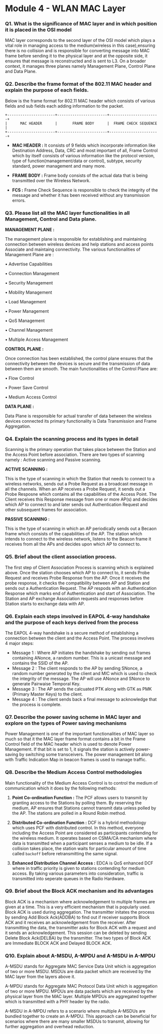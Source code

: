# Module 4 - WLAN MAC Layer

### Q1. What is the significance of MAC layer and in which position it is placed in the OSI model
MAC layer corresponds to the second layer of the OSI model which plays a vital role in managing access to the medium(wireless in this case),ensuring there is no collision and is responsible for converting message into MAC frame before sending it to the physical layer and at the opposite side, it ensures that message is reconstructed and is sent to L3. On a broader context, it manages three planes namely Management Plane, Control Plane and Data Plane.

### Q2. Describe the frame format of the 802.11 MAC header and explain the purpose of each fields.
Below is the frame format for 802.11 MAC header which consists of various fields and sub fields each adding information to the packet.
```
+----------------------+-----------------------+-----------------------+
|      MAC HEADER      |       FRAME BODY      |  FRAME CHECK SEQUENCE |
+----------------------+-----------------------+-----------------------+
```
- **MAC HEADER :**
It consists of 9 fields which incorporate information like Destination Address, Data, CRC and most important of all, Frame Control which by itself consists of various information like the protocol version, type of function(management/data or control), subtype, security standard, power management and many more.

- **FRAME BODY :**
Frame body consists of the actual data that is being transmitted over the Wireless Network.
- **FCS :**
Frame Check Sequence is responsible to check the integrity of the message and whether it has been received without any transmission errors.

### Q3. Please list all the MAC layer functionalities in all Management, Control and Data plane.
**MANAGEMENT PLANE :** 

The management plane is responsible for establishing and maintaining connection between wireless devices and help stations and access points Associate and maintaing connectivity. The various functionalities of Management Plane are :

  • Advertise Capabilities
  
  • Connection Management
  
  • Security Management
  
  • Mobility Management
  
  • Load Management
  
  • Power Management
  
  • QoS Management
  
  • Channel Management
  
  • Multiple Access Management

**CONTROL PLANE :**

Once connection has been established, the control plane ensures that the connectivity between the devices is secure and the transmission of data between them are smooth. The main functionalities of the Control Plane are:

  • Flow Control
  
  • Power Save Control
  
  • Medium Access Control

**DATA PLANE :**

Data Plane is responsible for actual transfer of data between the wireless devices connected its primary functionality is Data Transmission and Frame Aggregation.
### Q4. Explain the scanning process and its types in detail
Scanning is the primary operation that takes place between the Station and the Access Point before association. There are two types of scanning namely : Active scanning and Passive scanning.

**ACTIVE SCANNING :**

This is the type of scanning in which the Station that needs to connect to a wireless networks, sends out a Probe Request as a broadcast message in all the channels. When an AP receives a Probe Request, it sends out a Probe Resposne which contains all the capabilities of the Access Point. The Client receives this Response message from one or more AP(s) and decides which AP to connect to and later sends out Authentication Request and other subsequent frames for association.

**PASSIVE SCANNING :**

This is the type of scanning in which an AP periodically sends out a Becaon frame which consists of the capabilities of the AP. The station which intends to connect to the wireless network, listens to the Beacon frame it receives from all the APs and decides upon which AP to connect to.

### Q5. Brief about the client association process.
The first step of Client Association Process is scanning which is explained above. Once the station chooses which AP to connect to, it sends Probe Request and receives Probe Response from the AP. Once it receives the probe response, it checks the compatibility between AP and Station and sends out a Authentication Request. The AP respods with an Authentication Response which marks end of Authentication and start of Association. The Station and AP exchange Association requests and responses before Station starts to exchange data with AP.

### Q6. Explain each steps involved in EAPOL 4-way handshake and the purpose of each keys derived from the process
The EAPOL 4-way handshake is a secure method of establishing a connection between the client and the Access Point. The process involves 4 major steps:
 - Message 1 : Where AP initiates the handshake by sending out frames containing ANonce, a random number. This is a unicast message and contains the SSID of the AP.
 - Message 2 : The client responds to the AP by sending SNonce, a random number generated by the client and MIC which is used to check the integrity of the message. The AP will use ANonce and SNonce to generate Pairwaise Temporal Key.
 - Message 3 : The AP sends the calcuated PTK along with GTK as PMK (Primary Master Keys) to the client.
 - Message 4 : The client sends back a final message to acknowledge that the process is complete.

### Q7. Describe the power saving scheme in MAC layer and explore on the types of Power saving mechanisms
Power Management is one of the important functionalities of MAC layer so much so that it the MAC layer frame format contains a bit in the Frame Control field of the MAC header which is used to denote Power Management. If that bit is set to 1, it signals the station is actively power-saving by switching some transceivers. The power management bit along with Traffic Indication Map in beacon frames is used to manage traffic.

### Q8. Describe the Medium Access Control methodologies
Main functionality of the Medium Access Control is to control the medium of communication which it does by the following methods:
1. **Point Co-ordination Function :**
The PCF allows users to transmit by granting access to the Stations by polling them. By reserving the medium, AP ensures that Stations cannot transmit data unless polled by the AP. The stations are polled in a Round Robin method.

2. **Distributed Co-ordination Function :**
DCF is a hybrid methodology which uses PCF with distributed control. In this method, everyone including the Access Point are considered as participants contending for the wireless medium. It operates based on CSMA/CA mechanism where data is transmitted when a participant senses a medium to be idle. If a collision takes place, the station waits for particular amount of time called `backoff` before retransmitting the same signal. 

3. **Enhanced Distribution Channel Access :**
EDCA is QoS enhanced DCF where in traffic priority is given to stations contending for medium access. By taking various parameters into consideration, traffic is transmitted into seperate queues in the Radio Hardware.

### Q9. Brief about the Block ACK mechanism and its advantages
Block ACK is a mechanism where acknowledgement to multiple frames are given at a time. This is a very efficient mechanism that is popularly used. Block ACK is used during aggregation. The transmitter initates the process by sending Add Block Ack(ADDBA) to find out if receiver supports Block ACK and it receives an acknowledgement from the receiver. After transmitting the data, the transmitter asks for Block ACK with a request and it sends an acknowledgement. This session can be deleted by sending Delete Block Ack(DELBA) by the transmitter. The two types of Block ACK are Immediate BLOCK ACK and Delayed BLOCK ACK.

### Q10. Explain about A-MSDU, A-MPDU and A-MSDU in A-MPDU
A-MSDU stands for Aggregate MAC Service Data Unit which is aggregation of two or more MSDU. MSDUs are data packet which are received by the MAC layer from the layers above it. 

A-MPDU stands for Aggregate MAC Protocol Data Unit which is aggregation of two or more MPDU. MPDUs are data packets which are received by the physical layer from the MAC layer. Multiple MPDUs are aggregated together which is transmitted with a PHY header by the radio.

A-MSDU in A-MPDU refers to a scenario where multiple A-MSDUs are bundled together to create an A-MPDU. This approach can be beneficial for scenarios where there are many smaller MSDUs to transmit, allowing for further aggregation and overhead reduction.
